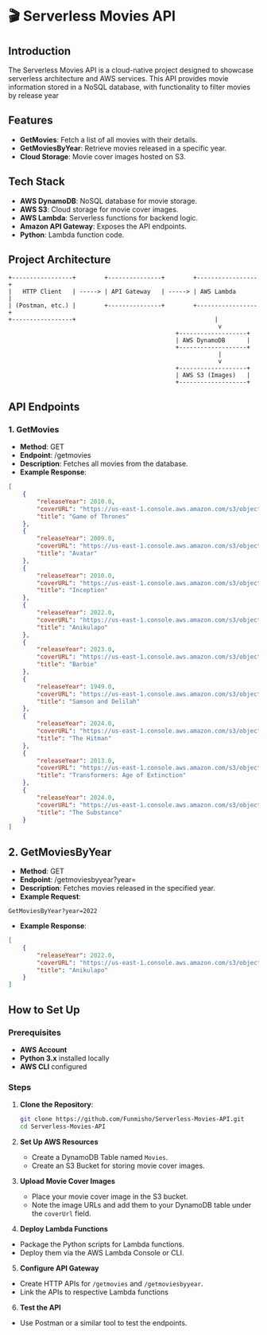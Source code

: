 #   🎬 Serverless Movies API
## Introduction
The Serverless Movies API is a cloud-native project designed to showcase serverless architecture and AWS services. This API provides movie information stored in a NoSQL database, with functionality to filter movies by release year
## Features
- **GetMovies**: Fetch a list of all movies with their details.
- **GetMoviesByYear**: Retrieve movies released in a specific year.
- **Cloud Storage**: Movie cover images hosted on S3.
## Tech Stack
- **AWS DynamoDB**: NoSQL database for movie storage.
- **AWS S3**: Cloud storage for movie cover images.
- **AWS Lambda**: Serverless functions for backend logic.
- **Amazon API Gateway**: Exposes the API endpoints.
- **Python**: Lambda function code.

## Project Architecture

```plaintext
+-----------------+        +---------------+        +-----------------+
|   HTTP Client   | -----> | API Gateway   | -----> | AWS Lambda      |
| (Postman, etc.) |        +---------------+        +-----------------+
+-----------------+                                       |
                                                           v
                                               +-------------------+
                                               | AWS DynamoDB      |
                                               +-------------------+
                                                           |
                                                           v
                                               +-------------------+
                                               | AWS S3 (Images)   |
                                               +-------------------+
```


## API Endpoints
### 1. **GetMovies**
- **Method**: GET
- **Endpoint**: /getmovies
- **Description**: Fetches all movies from the database.
- **Example Response**:
```json
[
    {
        "releaseYear": 2010.0,
        "coverURL": "https://us-east-1.console.aws.amazon.com/s3/object/movie-covers-bucket?region=us-east-1&bucketType=general&prefix=Game+of+thrones.jpg",
        "title": "Game of Thrones"
    },
    {
        "releaseYear": 2009.0,
        "coverURL": "https://us-east-1.console.aws.amazon.com/s3/object/movie-covers-bucket?region=us-east-1&bucketType=general&prefix=Avatar.jpg",
        "title": "Avatar"
    },
    {
        "releaseYear": 2010.0,
        "coverURL": "https://us-east-1.console.aws.amazon.com/s3/object/movie-covers-bucket?region=us-east-1&bucketType=general&prefix=Inception.jpg",
        "title": "Inception"
    },
    {
        "releaseYear": 2022.0,
        "coverURL": "https://us-east-1.console.aws.amazon.com/s3/object/movie-covers-bucket?region=us-east-1&bucketType=general&prefix=Anikulapo.webp",
        "title": "Anikulapo"
    },
    {
        "releaseYear": 2023.0,
        "coverURL": "https://us-east-1.console.aws.amazon.com/s3/object/movie-covers-bucket?region=us-east-1&bucketType=general&prefix=Barbie.jpg",
        "title": "Barbie"
    },
    {
        "releaseYear": 1949.0,
        "coverURL": "https://us-east-1.console.aws.amazon.com/s3/object/movie-covers-bucket?region=us-east-1&bucketType=general&prefix=Samson+%26+Delilah.jpg",
        "title": "Samson and Delilah"
    },
    {
        "releaseYear": 2024.0,
        "coverURL": "https://us-east-1.console.aws.amazon.com/s3/object/movie-covers-bucket?region=us-east-1&bucketType=general&prefix=The+hitman.jfif",
        "title": "The Hitman"
    },
    {
        "releaseYear": 2013.0,
        "coverURL": "https://us-east-1.console.aws.amazon.com/s3/object/movie-covers-bucket?region=us-east-1&bucketType=general&prefix=Transformers.jpg",
        "title": "Transformers: Age of Extinction"
    },
    {
        "releaseYear": 2024.0,
        "coverURL": "https://us-east-1.console.aws.amazon.com/s3/object/movie-covers-bucket?region=us-east-1&bucketType=general&prefix=The+substance.jfif",
        "title": "The Substance"
    }
]
```
## 2. **GetMoviesByYear**
- **Method**: GET
- **Endpoint**: /getmoviesbyyear?year=<year>
- **Description**: Fetches movies released in the specified year.
- **Example Request**:
```plaintext
GetMoviesByYear?year=2022
```
- **Example Response**:
```json
[
    {
        "releaseYear": 2022.0,
        "coverURL": "https://us-east-1.console.aws.amazon.com/s3/object/movie-covers-bucket?region=us-east-1&bucketType=general&prefix=Anikulapo.webp",
        "title": "Anikulapo"
    }
]
```
## How to Set Up

### Prerequisites
- **AWS Account**  
- **Python 3.x** installed locally  
- **AWS CLI** configured  

### Steps

1. **Clone the Repository**:  
   ```bash
   git clone https://github.com/Funmisho/Serverless-Movies-API.git
   cd Serverless-Movies-API
   
2. **Set Up AWS Resources**
   - Create a DynamoDB Table named `Movies`. 
   - Create an S3 Bucket for storing movie cover images.

3. **Upload Movie Cover Images**
   - Place your movie cover image in the S3 bucket.
   - Note the image URLs and add them to your DynamoDB table under the `coverUrl` field.  

4. **Deploy Lambda Functions**
- Package the Python scripts for Lambda functions.
- Deploy them via the AWS Lambda Console or CLI.
  
5. **Configure API Gateway**
  - Create HTTP APIs for `/getmovies` and `/getmoviesbyyear`.
  - Link the APIs to respective Lambda functions

6. **Test the API**
  - Use Postman or a similar tool to test the endpoints.

